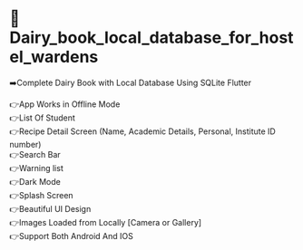 # 📲 Dairy_book_local_database_for_hostel_wardens

➡️Complete Dairy Book with Local Database Using SQLite Flutter

👉App Works in Offline Mode<br>
👉List Of Student<br>
👉Recipe Detail Screen (Name, Academic Details, Personal, Institute ID number)<br>
👉Search Bar<br>
👉Warning list<br>
👉Dark Mode<br>
👉Splash Screen<br>
👉Beautiful UI Design<br>
👉Images Loaded from Locally [Camera or Gallery]<br>
👉Support Both Android And IOS<br>

